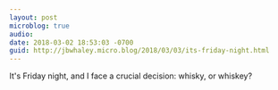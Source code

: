 ```yaml
---
layout: post
microblog: true
audio: 
date: 2018-03-02 18:53:03 -0700
guid: http://jbwhaley.micro.blog/2018/03/03/its-friday-night.html
---
```

It's Friday night, and I face a crucial decision: whisky, or whiskey?
